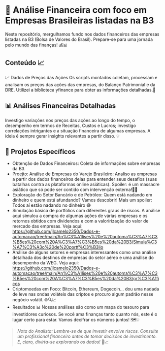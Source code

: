 # 🚀 Análise Financeira com foco em Empresas Brasileiras listadas na B3
Neste repositório, mergulhamos fundo nos dados financeiros das empresas listadas na B3 (Bolsa de Valores do Brasil). Prepare-se para uma jornada pelo mundo das finanças! 💰📊

## Conteúdo 📈
📈 Dados de Preços das Ações
Os scripts montados coletam, processam e analisam os preços das ações das empresas, do Balanço Patrimonial e da DRE. Utilizei a biblioteca yfinance para obter as informações detalhadas.💪

## 📊 Análises Financeiras Detalhadas
Investigo variações nos preços das ações ao longo do tempo, o desempenho em termos de Receitas, Custos e Lucros; investigo correlações intrigantes e a situação financeira de algumas empresas. A ideia é sempre gerar insights relevantes a partir disso. 💡

## 🌟 Projetos Específicos
- Obtenção de Dados Financeiros: Coleta de informações sobre empresas da B3.
- Proejto: Análise de Empresas do Varejo Brasileiro: Analiso as empresas a partir dos dados financeiros delas para entender seus desafios (suas batalhas contra as plataformas online asiáticas). Spoiler: é um massacre asiático que só pode ser contido com intervenção externa!🤫😉
- Exploração do Setor Bancário e de Petróleo: Quem está nadando em dinheiro e quem está afundando? Vamos descobrir! Mais um spoiler: Todos aí estão nadando no dinheiro 😅
- Simulação básica de portfólios com diferentes graus de riscos. A análise aqui simulou a compra de algumas ações de várias empresas e os retornos obtidos com dividendos e com a valorirização do valor de mercado das empresas. Veja aqui: https://github.com/jlcamelo2350/Dados-e-automacao/tree/main/An%C3%A1lises%20e%20automa%C3%A7%C3%B5es%20com%20A%C3%A7%C3%B5es%20da%20B3/Simula%C3%A7%C3%A3o%20de%20portf%C3%B3lio
- Análise de alguns setores e empresas interessantes como uma análise detalhada dos destinos de empresas do setor aéreo e uma análise do desempenho da WEG. Veja aqui: https://github.com/jlcamelo2350/Dados-e-automacao/tree/main/An%C3%A1lises%20e%20automa%C3%A7%C3%B5es%20com%20A%C3%A7%C3%B5es%20da%20B3/gr%C3%A1ficos
- Criptomoedas em Foco: Bitcoin, Ethereum, Dogecoin… dou uma nadada de leve nas ondas voláteis das criptos e procuro algum padrão nesse negócio volátil. 🌐🔍📈
- Resultados 📊
Nossas análises são como um mapa do tesouro para investidores curiosos. Se você ama finanças tanto quanto nós, este é o lugar certo para estar. Vamos decifrar os números juntos! 🗺️💡

> *Nota do Analista: Lembre-se de que investir envolve riscos. Consulte um profissional financeiro antes de tomar decisões de investimento. E, claro, divirta-se explorando os dados!* 🎉📈

